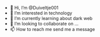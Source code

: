 - 👋 Hi, I’m @Duiveltje001
- 👀 I’m interested in technology
- 🌱 I’m currently learning about dark web
- 💞️ I’m looking to collaborate on ...
- 📫 How to reach me send me a message

<!---
Duiveltje001/Duiveltje001 is a ✨ special ✨ repository because its `README.md` (this file) appears on your GitHub profile.
You can click the Preview link to take a look at your changes.
--->
